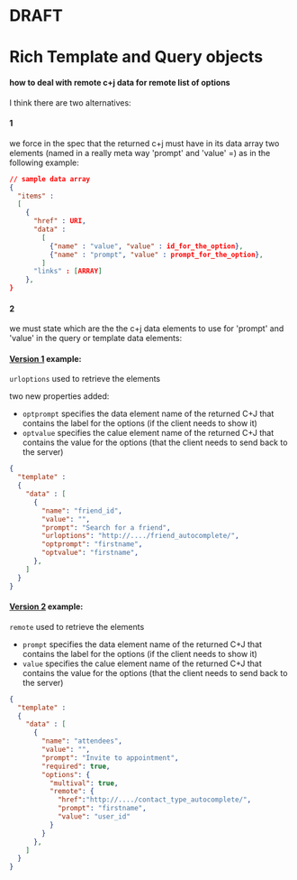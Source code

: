 # DRAFT
# Rich Template and Query objects
#### how to deal with remote c+j data for remote list of options

I think there are two alternatives:

#### 1
we force in the spec that the returned c+j must have in its data array two
elements (named in a really meta way 'prompt' and 'value' =) as in the
following example:

```json
// sample data array
{
  "items" :
  [
    {
      "href" : URI,
      "data" :
        [
          {"name" : "value", "value" : id_for_the_option},
          {"name" : "prompt", "value" : prompt_for_the_option},
        ]
      "links" : [ARRAY]
    },
}
```

#### 2
we must state which are the the c+j data elements
to use for 'prompt' and 'value' in the query or template data elements:

####  [Version 1](rich-template-query-alt1.md) example:

<code>urloptions</code> used to retrieve the elements

two new properties added:

* <code>optprompt</code> specifies the data element name of the returned C+J that contains the label for the options (if the client needs to show it)
* <code>optvalue</code> specifies the calue element name of the returned C+J that contains the value for the options (that the client needs to send back to the server)

```json
{
  "template" :
  {
    "data" : [
      {
        "name": "friend_id",
        "value": "",
        "prompt": "Search for a friend",
        "urloptions": "http://..../friend_autocomplete/",
        "optprompt": "firstname",
        "optvalue": "firstname",
      },
    ]
  }
}
```

#### [Version 2](rich-template-query-alt2.md) example:

<code>remote</code> used to retrieve the elements

* <code>prompt</code> specifies the data element name of the returned C+J that contains the label for the options (if the client needs to show it)
* <code>value</code> specifies the calue element name of the returned C+J that contains the value for the options (that the client needs to send back to the server)

```json
{
  "template" :
  {
    "data" : [
      {
        "name": "attendees",
        "value": "",
        "prompt": "Invite to appointment",
        "required": true,
        "options": {
          "multival": true,
          "remote": {
            "href":"http://..../contact_type_autocomplete/",
            "prompt": "firstname",
            "value": "user_id"
          }
        }
      },
    ]
  }
}
```